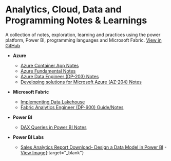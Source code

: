 ﻿# Analytics, Cloud, Data and Programming Notes & Learnings
A collection of notes, exploration, learning and practices using the power platform, Power BI, programming languages and Microsoft Fabric. [View in GitHub](https://github.com/Akbarsait/powertools-data)

- **Azure**
  - [Azure Container App Notes](./azure/azure-container-apps-notes.md)
  - [Azure Fundamental Notes](./azure/azure-fundamentals-notes.md)
  - [Azure Data Engineer (DP-203) Notes](./azure/azure-dataengineer-notes.md)
  - [Developing solutions for Microsoft Azure (AZ-204) Notes](./azure/developing-solutions-azure-notes.md)    


- **Microsoft Fabric**
  - [Implementing Data Lakehouse](./fabric/notes-guides/fabric-implementing-datalakehouse.md)
  - [Fabric Analytics Engineer (DP-600) Guide/Notes](/fabric/notes-guides/fabric-analytics-engineer.md)


- **Power BI**
  - [DAX Queries in Power BI Notes](./powerbi/notes-guides/powerbi-daxqueries.md)


- **Power BI Labs**
  - [Sales Analytics Report Download- Design a Data Model in Power BI](./powerbi/myreports/DesignDevelop-DataModel.pbix) - [View Image](./assets/powerbi/DesignDevelop-DataModel.png){:target="_blank"}